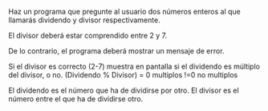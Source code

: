 Haz un programa que pregunte al usuario dos números enteros al que llamarás dividendo y divisor respectivamente.

El divisor deberá estar comprendido entre 2 y 7.

De lo contrario, el programa deberá mostrar un mensaje de error.

Si el divisor es correcto (2-7) muestra en pantalla si el dividendo es múltiplo del divisor, o no. (Dividendo % Divisor) = 0 multiplos
                                                                                                                        !=0 no multiplos


El dividendo es el número que ha de dividirse por otro.
El divisor es el número entre el que ha de dividirse otro.